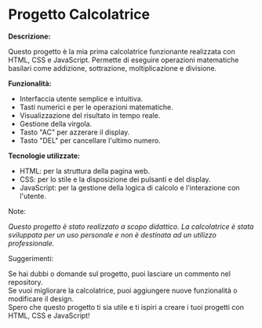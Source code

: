# Progetto Calcolatrice

<b>Descrizione:</b>

Questo progetto è la mia prima calcolatrice funzionante realizzata con HTML, CSS e JavaScript. Permette di eseguire operazioni matematiche basilari come addizione, sottrazione, moltiplicazione e divisione.

<b>Funzionalità:</b>

- Interfaccia utente semplice e intuitiva.
- Tasti numerici e per le operazioni matematiche.
- Visualizzazione del risultato in tempo reale.
- Gestione della virgola.
- Tasto "AC" per azzerare il display.
- Tasto "DEL" per cancellare l'ultimo numero.

<b>Tecnologie utilizzate:</b>

- HTML: per la struttura della pagina web.
- CSS: per lo stile e la disposizione dei pulsanti e del display.
- JavaScript: per la gestione della logica di calcolo e l'interazione con l'utente.


Note:

<i>Questo progetto è stato realizzato a scopo didattico.
La calcolatrice è stata sviluppata per un uso personale e non è destinata ad un utilizzo professionale.</i>

Suggerimenti:

Se hai dubbi o domande sul progetto, puoi lasciare un commento nel repository.<br>
Se vuoi migliorare la calcolatrice, puoi aggiungere nuove funzionalità o modificare il design.<br>
Spero che questo progetto ti sia utile e ti ispiri a creare i tuoi progetti con HTML, CSS e JavaScript!
